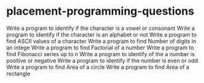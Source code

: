 # placement-programming-questions
Write a program to identify if the character is a vowel or consonant
Write a program to identify if the character is an alphabet or not
Write a program to find ASCII values of a character
Write a program to find Number of digits in an intege
Write a program to find Factorial of a number
Write a program to find Fibonacci series up to n
Write a program to identify of the a number is positive or negative
Write a program to identify if the number is even or odd
Write a program to find Area of a circle
Write a program to find Area of a rectangle
